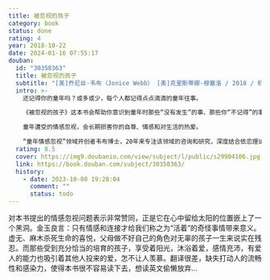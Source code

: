 ```yaml
---
title: 被忽视的孩子
category: book
status: done
rating: 4
year: 2018-10-22
date: 2024-01-16 07:55:17
douban:
  id: "30358363"
  title: 被忽视的孩子
  subtitle: "[美]乔尼丝·韦布（Jonice Webb） [美]克里斯蒂娜·穆塞洛 / 2018 / 机械工业出版社"
  intro: >-
    还记得你的童年吗？或多或少，每个人都记得点点滴滴的童年往事。

    《被忽视的孩子》这本书会帮助你意识到童年时那些“没有发生”的事、那些你“不记得”的事，向你展现未发生之事的后果：掌控你生命的无形之力。

    童年遭受的情感忽视，会长期损害你的自尊、情感和对生活的热爱。

    “童年情感忽视”领域开创者韦布博士，20年来专注该领域的咨询和研究，深度结合依恋理论和情商理论，撰写出这部开创性作品，帮你逐步掌握童年未能培养的情感技能，走出情感真空，与他人和世界重建情感连接。为父母提供有效方法，终结代际恶性循环，抚育出情感成熟的孩子；为咨询师提供有效工具，帮助存在童年情感忽视问题的来访者。
  rating: 8.5
  cover: https://img9.doubanio.com/view/subject/l/public/s29904106.jpg
  link: https://book.douban.com/subject/30358363/
  history:
    - date: 2023-10-08 19:28:04
      comment: ""
      status: todo
---
```


对本书提出的情感忽视问题表示非常赞同，正是它在心中留给太阳的位置嵌上了一个黑洞。金玉良言：只有情感和连接才给我们称之为“活着”的奇怪事情带来意义。虚无、麻木杀死生命的喜悦，父母做不好自己的角色对无辜的孩子一生来说实在残忍。而那些受到充分恰当的培育的孩子，享受着阳光，沐浴着爱，感情充沛，有爱人的能力也吸引着其他人投来的爱，怎不让人羡慕。翻译很差，缺失打动人的流畅性和感染力，使得本书很不容易读下去，想读英文偷懒放弃…
